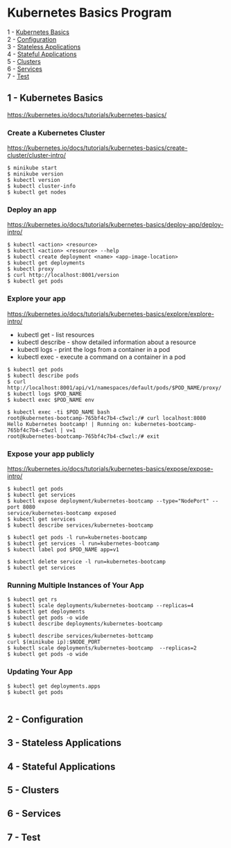 # Kubernetes Basics Program

1 - [Kubernetes Basics](#1---kubernetes-basics)  
2 - [Configuration](#2---configuration)  
3 - [Stateless Applications](#3---stateless-applications)  
4 - [Stateful Applications](#4---stateful-applications)  
5 - [Clusters](#5---clusters)  
6 - [Services](#6---services)  
7 - [Test](#7---test)  

## 1 - Kubernetes Basics  
https://kubernetes.io/docs/tutorials/kubernetes-basics/

### Create a Kubernetes Cluster
https://kubernetes.io/docs/tutorials/kubernetes-basics/create-cluster/cluster-intro/

```shell script
$ minikube start
$ minikube version
$ kubectl version
$ kubectl cluster-info
$ kubectl get nodes
```

### Deploy an app
https://kubernetes.io/docs/tutorials/kubernetes-basics/deploy-app/deploy-intro/

```shell script
$ kubectl <action> <resource>
$ kubectl <action> <resource> --help
$ kubectl create deployment <name> <app-image-location>
$ kubectl get deployments
$ kubectl proxy
$ curl http://localhost:8001/version
$ kubectl get pods
```

### Explore your app

https://kubernetes.io/docs/tutorials/kubernetes-basics/explore/explore-intro/

- kubectl get - list resources
- kubectl describe - show detailed information about a resource
- kubectl logs - print the logs from a container in a pod
- kubectl exec - execute a command on a container in a pod

```shell script
$ kubectl get pods
$ kubectl describe pods
$ curl http://localhost:8001/api/v1/namespaces/default/pods/$POD_NAME/proxy/
$ kubectl logs $POD_NAME
$ kubectl exec $POD_NAME env

$ kubectl exec -ti $POD_NAME bash
root@kubernetes-bootcamp-765bf4c7b4-c5wzl:/# curl localhost:8080
Hello Kubernetes bootcamp! | Running on: kubernetes-bootcamp-765bf4c7b4-c5wzl | v=1
root@kubernetes-bootcamp-765bf4c7b4-c5wzl:/# exit
```

### Expose your app publicly 
https://kubernetes.io/docs/tutorials/kubernetes-basics/expose/expose-intro/

```shell script
$ kubectl get pods
$ kubectl get services
$ kubectl expose deployment/kubernetes-bootcamp --type="NodePort" --port 8080
service/kubernetes-bootcamp exposed
$ kubectl get services
$ kubectl describe services/kubernetes-bootcamp

$ kubectl get pods -l run=kubernetes-bootcamp
$ kubectl get services -l run=kubernetes-bootcamp
$ kubectl label pod $POD_NAME app=v1

$ kubectl delete service -l run=kubernetes-bootcamp
$ kubectl get services
```

### Running Multiple Instances of Your App

```shell script
$ kubectl get rs
$ kubectl scale deployments/kubernetes-bootcamp --replicas=4
$ kubectl get deployments
$ kubectl get pods -o wide
$ kubectl describe deployments/kubernetes-bootcamp

$ kubectl describe services/kubernetes-bottcamp
curl $(minikube ip):$NODE_PORT
$ kubectl scale deployments/kubernetes-bootcamp  --replicas=2
$ kubectl get pods -o wide
```
### Updating Your App

```shell script
$ kubectl get deployments.apps
$ kubectl get pods

```

```shell script
```


## 2 - Configuration

## 3 - Stateless Applications

## 4 - Stateful Applications

## 5 - Clusters

## 6 - Services

## 7 - Test
